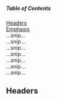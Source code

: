 ##### Table of Contents  
[Headers](#headers)  
[Emphasis](#emphasis)  
...snip...    
...snip...    
...snip...    
...snip...    
...snip...    
...snip...    
...snip...    
<a name="headers"/>
## Headers